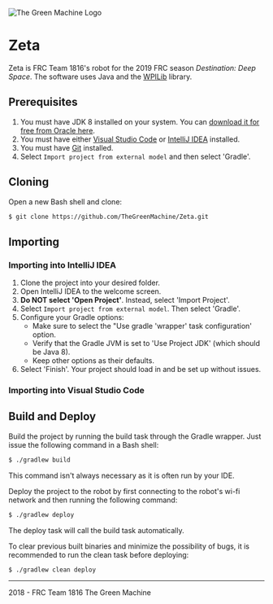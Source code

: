 ![The Green Machine Logo](http://edinarobotics.com/sites/all/themes/greenmachine/assets/images/Logo.gif)

# Zeta

Zeta is FRC Team 1816's robot for the 2019 FRC season *Destination: Deep Space*. The software uses Java and the [WPILib](https://github.com/wpilibsuite/allwpilib) library.

## Prerequisites
1. You must have JDK 8 installed on your system. You can [download it for free from Oracle here](https://www.oracle.com/technetwork/java/javase/downloads/jdk8-downloads-2133151.html).
2. You must have either [Visual Studio Code](https://code.visualstudio.com/) or [IntelliJ IDEA](https://www.jetbrains.com/idea/) installed.
3. You must have [Git](https://git-scm.com/) installed.
4. Select `Import project from external model` and then select 'Gradle'.

## Cloning

Open a new Bash shell and clone:
```bash
$ git clone https://github.com/TheGreenMachine/Zeta.git
```
## Importing

### Importing into IntelliJ IDEA

1. Clone the project into your desired folder.
2. Open IntelliJ IDEA to the welcome screen.
3. **Do NOT select 'Open Project'**. Instead, select 'Import Project'.
4. Select `Import project from external model`. Then select 'Gradle'.
5. Configure your Gradle options:
    * Make sure to select the "Use gradle 'wrapper' task configuration' option.
    * Verify that the Gradle JVM is set to 'Use Project JDK' (which should be Java 8).
    * Keep other options as their defaults.
6. Select 'Finish'. Your project should load in and be set up without issues.

### Importing into Visual Studio Code

<!-- TODO: Complete section -->

## Build and Deploy
Build the project by running the build task through the Gradle wrapper. Just issue the following command in a Bash shell:
```bash
$ ./gradlew build
```
This command isn't always necessary as it is often run by your IDE.

Deploy the project to the robot by first connecting to the robot's wi-fi network and then running the following command:
```bash
$ ./gradlew deploy
```
The deploy task will call the build task automatically.

To clear previous built binaries and minimize the possibility of bugs, it is recommended to run the clean task before deploying:
```bash
$ ./gradlew clean deploy
```
---
2018 - FRC Team 1816 The Green Machine
